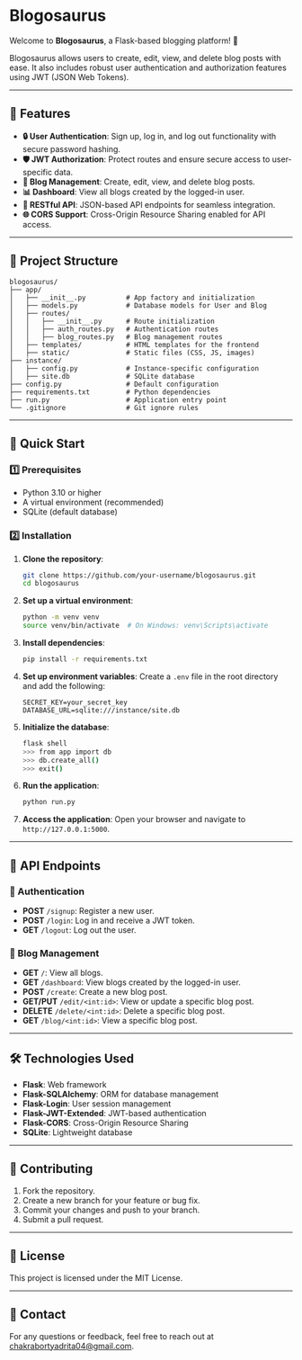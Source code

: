 # Blogosaurus

Welcome to **Blogosaurus**, a Flask-based blogging platform! 🚀

Blogosaurus allows users to create, edit, view, and delete blog posts with ease. It also includes robust user authentication and authorization features using JWT (JSON Web Tokens).

---

## 🌟 Features

- **🔒 User Authentication**: Sign up, log in, and log out functionality with secure password hashing.
- **🛡️ JWT Authorization**: Protect routes and ensure secure access to user-specific data.
- **📝 Blog Management**: Create, edit, view, and delete blog posts.
- **📊 Dashboard**: View all blogs created by the logged-in user.
- **🔗 RESTful API**: JSON-based API endpoints for seamless integration.
- **🌐 CORS Support**: Cross-Origin Resource Sharing enabled for API access.

---

## 📂 Project Structure

```
blogosaurus/
├── app/
│   ├── __init__.py          # App factory and initialization
│   ├── models.py            # Database models for User and Blog
│   ├── routes/
│   │   ├── __init__.py      # Route initialization
│   │   ├── auth_routes.py   # Authentication routes
│   │   ├── blog_routes.py   # Blog management routes
│   ├── templates/           # HTML templates for the frontend
│   ├── static/              # Static files (CSS, JS, images)
├── instance/
│   ├── config.py            # Instance-specific configuration
│   ├── site.db              # SQLite database
├── config.py                # Default configuration
├── requirements.txt         # Python dependencies
├── run.py                   # Application entry point
└── .gitignore               # Git ignore rules
```

---

## 🚀 Quick Start

### 1️⃣ Prerequisites

- Python 3.10 or higher
- A virtual environment (recommended)
- SQLite (default database)

### 2️⃣ Installation

1. **Clone the repository**:
   ```bash
   git clone https://github.com/your-username/blogosaurus.git
   cd blogosaurus
   ```

2. **Set up a virtual environment**:
   ```bash
   python -m venv venv
   source venv/bin/activate  # On Windows: venv\Scripts\activate
   ```

3. **Install dependencies**:
   ```bash
   pip install -r requirements.txt
   ```

4. **Set up environment variables**:
   Create a `.env` file in the root directory and add the following:
   ```
   SECRET_KEY=your_secret_key
   DATABASE_URL=sqlite:///instance/site.db
   ```

5. **Initialize the database**:
   ```bash
   flask shell
   >>> from app import db
   >>> db.create_all()
   >>> exit()
   ```

6. **Run the application**:
   ```bash
   python run.py
   ```

7. **Access the application**:
   Open your browser and navigate to `http://127.0.0.1:5000`.

---

## 📡 API Endpoints

### 🔑 Authentication

- **POST** `/signup`: Register a new user.
- **POST** `/login`: Log in and receive a JWT token.
- **GET** `/logout`: Log out the user.

### 📝 Blog Management

- **GET** `/`: View all blogs.
- **GET** `/dashboard`: View blogs created by the logged-in user.
- **POST** `/create`: Create a new blog post.
- **GET/PUT** `/edit/<int:id>`: View or update a specific blog post.
- **DELETE** `/delete/<int:id>`: Delete a specific blog post.
- **GET** `/blog/<int:id>`: View a specific blog post.

---

## 🛠️ Technologies Used

- **Flask**: Web framework
- **Flask-SQLAlchemy**: ORM for database management
- **Flask-Login**: User session management
- **Flask-JWT-Extended**: JWT-based authentication
- **Flask-CORS**: Cross-Origin Resource Sharing
- **SQLite**: Lightweight database

---

## 🤝 Contributing

1. Fork the repository.
2. Create a new branch for your feature or bug fix.
3. Commit your changes and push to your branch.
4. Submit a pull request.

---

## 📜 License

This project is licensed under the MIT License.

---

## 📧 Contact

For any questions or feedback, feel free to reach out at [chakrabortyadrita04@gmail.com](mailto:chakrabortyadrita04@gmail.com).
